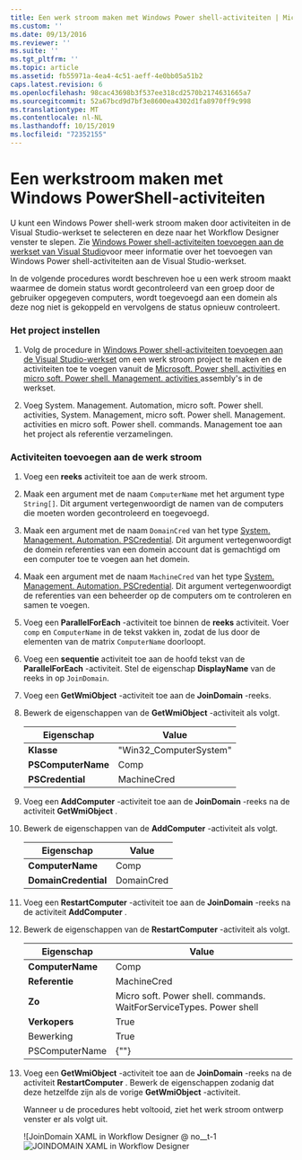 ```yaml
---
title: Een werk stroom maken met Windows Power shell-activiteiten | Microsoft Docs
ms.custom: ''
ms.date: 09/13/2016
ms.reviewer: ''
ms.suite: ''
ms.tgt_pltfrm: ''
ms.topic: article
ms.assetid: fb55971a-4ea4-4c51-aeff-4e0bb05a51b2
caps.latest.revision: 6
ms.openlocfilehash: 98cac43698b3f537ee318cd2570b2174631665a7
ms.sourcegitcommit: 52a67bcd9d7bf3e8600ea4302d1fa8970ff9c998
ms.translationtype: MT
ms.contentlocale: nl-NL
ms.lasthandoff: 10/15/2019
ms.locfileid: "72352155"
---
```

# <a name="creating-a-workflow-with-windows-powershell-activities"></a>Een werkstroom maken met Windows PowerShell-activiteiten

U kunt een Windows Power shell-werk stroom maken door activiteiten in de Visual Studio-werkset te selecteren en deze naar het Workflow Designer venster te slepen. Zie [Windows Power shell-activiteiten toevoegen aan de werkset van Visual Studio](./adding-windows-powershell-activities-to-the-visual-studio-toolbox.md)voor meer informatie over het toevoegen van Windows Power shell-activiteiten aan de Visual Studio-werkset.

In de volgende procedures wordt beschreven hoe u een werk stroom maakt waarmee de domein status wordt gecontroleerd van een groep door de gebruiker opgegeven computers, wordt toegevoegd aan een domein als deze nog niet is gekoppeld en vervolgens de status opnieuw controleert.

### <a name="setting-up-the-project"></a>Het project instellen

1. Volg de procedure in [Windows Power shell-activiteiten toevoegen aan de Visual Studio-werkset](./adding-windows-powershell-activities-to-the-visual-studio-toolbox.md) om een werk stroom project te maken en de activiteiten toe te voegen vanuit de [Microsoft. Power shell. activities](/dotnet/api/Microsoft.PowerShell.Activities) en [micro soft. Power shell. Management. activities ](/dotnet/api/Microsoft.PowerShell.Management.Activities)assembly's in de werkset.

2. Voeg System. Management. Automation, micro soft. Power shell. activities, System. Management, micro soft. Power shell. Management. activities en micro soft. Power shell. commands. Management toe aan het project als referentie verzamelingen.

### <a name="adding-activities-to-the-workflow"></a>Activiteiten toevoegen aan de werk stroom

1. Voeg een **reeks** activiteit toe aan de werk stroom.

2. Maak een argument met de naam `ComputerName` met het argument type `String[]`. Dit argument vertegenwoordigt de namen van de computers die moeten worden gecontroleerd en toegevoegd.

3. Maak een argument met de naam `DomainCred` van het type [System. Management. Automation. PSCredential](/dotnet/api/System.Management.Automation.PSCredential). Dit argument vertegenwoordigt de domein referenties van een domein account dat is gemachtigd om een computer toe te voegen aan het domein.

4. Maak een argument met de naam `MachineCred` van het type [System. Management. Automation. PSCredential](/dotnet/api/System.Management.Automation.PSCredential). Dit argument vertegenwoordigt de referenties van een beheerder op de computers om te controleren en samen te voegen.

5. Voeg een **ParallelForEach** -activiteit toe binnen de **reeks** activiteit. Voer `comp` en `ComputerName` in de tekst vakken in, zodat de lus door de elementen van de matrix `ComputerName` doorloopt.

6. Voeg een **sequentie** activiteit toe aan de hoofd tekst van de **ParallelForEach** -activiteit. Stel de eigenschap **DisplayName** van de reeks in op `JoinDomain`.

7. Voeg een **GetWmiObject** -activiteit toe aan de **JoinDomain** -reeks.

8. Bewerk de eigenschappen van de **GetWmiObject** -activiteit als volgt.

   |Eigenschap|Value|
   |--------------|-----------|
   |**Klasse**|"Win32_ComputerSystem"|
   |**PSComputerName**|Comp|
   |**PSCredential**|MachineCred|

9. Voeg een **AddComputer** -activiteit toe aan de **JoinDomain** -reeks na de activiteit **GetWmiObject** .

10. Bewerk de eigenschappen van de **AddComputer** -activiteit als volgt.

    |Eigenschap|Value|
    |--------------|-----------|
    |**ComputerName**|Comp|
    |**DomainCredential**|DomainCred|

11. Voeg een **RestartComputer** -activiteit toe aan de **JoinDomain** -reeks na de activiteit **AddComputer** .

12. Bewerk de eigenschappen van de **RestartComputer** -activiteit als volgt.

    |Eigenschap|Value|
    |--------------|-----------|
    |**ComputerName**|Comp|
    |**Referentie**|MachineCred|
    |**Zo**|Micro soft. Power shell. commands. WaitForServiceTypes. Power shell|
    |**Verkopers**|True|
    |Bewerking|True|
    |PSComputerName|{""}|

13. Voeg een **GetWmiObject** -activiteit toe aan de **JoinDomain** -reeks na de activiteit **RestartComputer** . Bewerk de eigenschappen zodanig dat deze hetzelfde zijn als de vorige **GetWmiObject** -activiteit.

    Wanneer u de procedures hebt voltooid, ziet het werk stroom ontwerp venster er als volgt uit.

    ![JoinDomain XAML in Workflow Designer @ no__t-1![JOINDOMAIN XAML in Workflow Designer](../media/joindomainworkflow.png "JoinDomainWorkflow")
